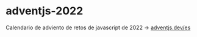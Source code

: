 # adventjs-2022
Calendario de adviento de retos de javascript de 2022 -> [adventjs.dev/es](https://adventjs.dev/es)
